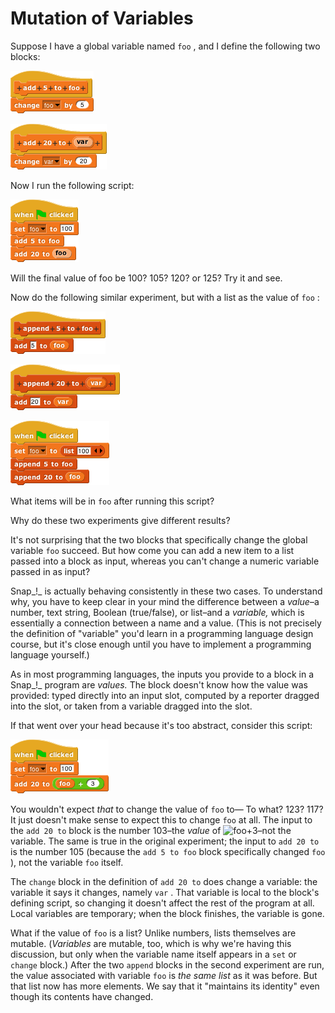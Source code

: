 # Mutation of Variables

Suppose I have a global variable named `foo` , and I define the following two blocks:

![](../.gitbook/assets/image%20%28110%29.png)

![](../.gitbook/assets/image%20%2884%29.png)

Now I run the following script:

![](../.gitbook/assets/image%20%282%29.png)

Will the final value of foo be 100? 105? 120? or 125? Try it and see.

Now do the following similar experiment, but with a list as the value of `foo` :

![](../.gitbook/assets/image%20%2870%29.png)

![](../.gitbook/assets/image%20%28136%29.png)

![](../.gitbook/assets/image%20%28107%29.png)

What items will be in `foo` after running this script?

Why do these two experiments give different results?

It's not surprising that the two blocks that specifically change the global variable `foo` succeed. But how come you can add a new item to a list passed into a block as input, whereas you can't change a numeric variable passed in as input?

Snap_!_ is actually behaving consistently in these two cases. To understand why, you have to keep clear in your mind the difference between a _value_–a number, text string, Boolean \(true/false\), or list–and a _variable,_ which is essentially a connection between a name and a value. \(This is not precisely the definition of "variable" you'd learn in a programming language design course, but it's close enough until you have to implement a programming language yourself.\)

As in most programming languages, the inputs you provide to a block in a Snap_!_ program are _values._ The block doesn't know how the value was provided: typed directly into an input slot, computed by a reporter dragged into the slot, or taken from a variable dragged into the slot.

If that went over your head because it's too abstract, consider this script:

![](../.gitbook/assets/image%20%28203%29.png)

You wouldn't expect _that_ to change the value of `foo` to— To what? 123? 117? It just doesn't make sense to expect this to change `foo` at all. The input to the `add 20 to` block is the number 103–the _value_ of ![foo+3](https://beautyjoy.github.io/bjc-r/img/list/foo+3.png)–not the variable. The same is true in the original experiment; the input to `add 20 to` is the number 105 \(because the `add 5 to foo` block specifically changed `foo` \), not the variable `foo` itself.

The `change` block in the definition of `add 20 to` does change a variable: the variable it says it changes, namely `var` . That variable is local to the block's defining script, so changing it doesn't affect the rest of the program at all. Local variables are temporary; when the block finishes, the variable is gone.

What if the value of `foo` is a list? Unlike numbers, lists themselves are mutable. \(_Variables_ are mutable, too, which is why we're having this discussion, but only when the variable name itself appears in a `set` or `change` block.\) After the two `append` blocks in the second experiment are run, the value associated with variable `foo` is _the same list_ as it was before. But that list now has more elements. We say that it "maintains its identity" even though its contents have changed.

